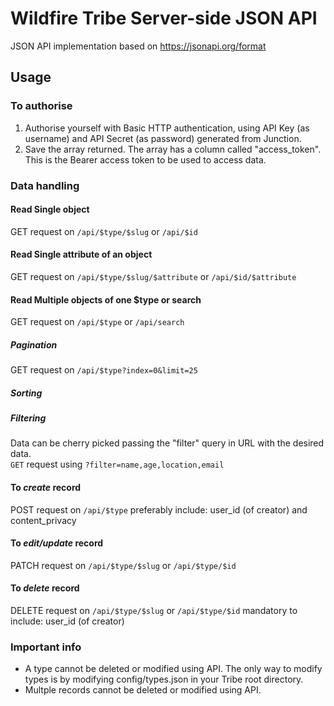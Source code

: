 # Wildfire Tribe Server-side JSON API
JSON API implementation based on https://jsonapi.org/format

## Usage

### To authorise
1. Authorise yourself with Basic HTTP authentication, using API Key (as username) and API Secret (as password) generated from Junction.
2. Save the array returned. The array has a column called "access_token". This is the Bearer access token to be used to access data.

### Data handling

#### Read Single object
GET request on `/api/$type/$slug` or `/api/$id`

#### Read Single attribute of an object
GET request on `/api/$type/$slug/$attribute` or `/api/$id/$attribute`

#### Read Multiple objects of one $type or search
GET request on `/api/$type` or `/api/search`

##### Pagination
GET request on `/api/$type?index=0&limit=25`

##### Sorting

##### Filtering
Data can be cherry picked passing the "filter" query in URL with the desired data.  
`GET` request using `?filter=name,age,location,email`

#### To _create_ record
POST request on `/api/$type`
preferably include: user_id (of creator) and content_privacy

#### To _edit/update_ record
PATCH request on `/api/$type/$slug` or `/api/$type/$id`

#### To _delete_ record
DELETE request on `/api/$type/$slug` or `/api/$type/$id`
mandatory to include: user_id (of creator)

### Important info
- A type cannot be deleted or modified using API. The only way to modify types is by modifying config/types.json in your Tribe root directory.
- Multple records cannot be deleted or modified using API.
